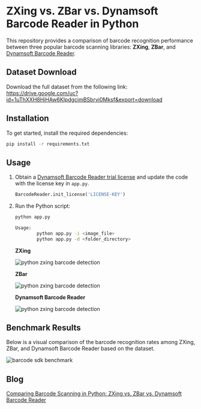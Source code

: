 # ZXing vs. ZBar vs. Dynamsoft Barcode Reader in Python
This repository provides a comparison of barcode recognition performance between three popular barcode scanning libraries: **ZXing**, **ZBar**, and [Dynamsoft Barcode Reader](https://pypi.org/project/dbr/).

## Dataset Download
Download the full dataset from the following link: https://drive.google.com/uc?id=1uThXXH8HiHAw6KlpdgcimBSbrvi0Mksf&export=download

## Installation

To get started, install the required dependencies:

```bash
pip install -r requirements.txt
```


## Usage
1. Obtain a [Dynamsoft Barcode Reader trial license](https://www.dynamsoft.com/customer/license/trialLicense/?product=dbr) and update the code with the license key in `app.py`.
    
    ```python
    BarcodeReader.init_license('LICENSE-KEY')
    ```

2. Run the Python script:

    ```bash
    python app.py
    
    Usage:
            python app.py -i <image_file>
            python app.py -d <folder_directory>
    ```
    
    **ZXing**
    
    ![python zxing barcode detection](https://www.dynamsoft.com/codepool/img/2024/08/python-zxing-barcode-detection.png)

    **ZBar**

    ![python zxing barcode detection](https://www.dynamsoft.com/codepool/img/2024/08/python-zbar-barcode-detection.png)

    **Dynamsoft Barcode Reader**
    
    ![python zxing barcode detection](https://www.dynamsoft.com/codepool/img/2024/08/python-dbr-barcode-detection.png)
    
## Benchmark Results
Below is a visual comparison of the barcode recognition rates among ZXing, ZBar, and Dynamsoft Barcode Reader based on the dataset.

![barcode sdk benchmark](https://www.dynamsoft.com/codepool/img/2024/08/python-barcode-sdk-benchmark.png)

## Blog
[Comparing Barcode Scanning in Python: ZXing vs. ZBar vs. Dynamsoft Barcode Reader](https://www.dynamsoft.com/codepool/python-zxing-zbar-barcode.html)
